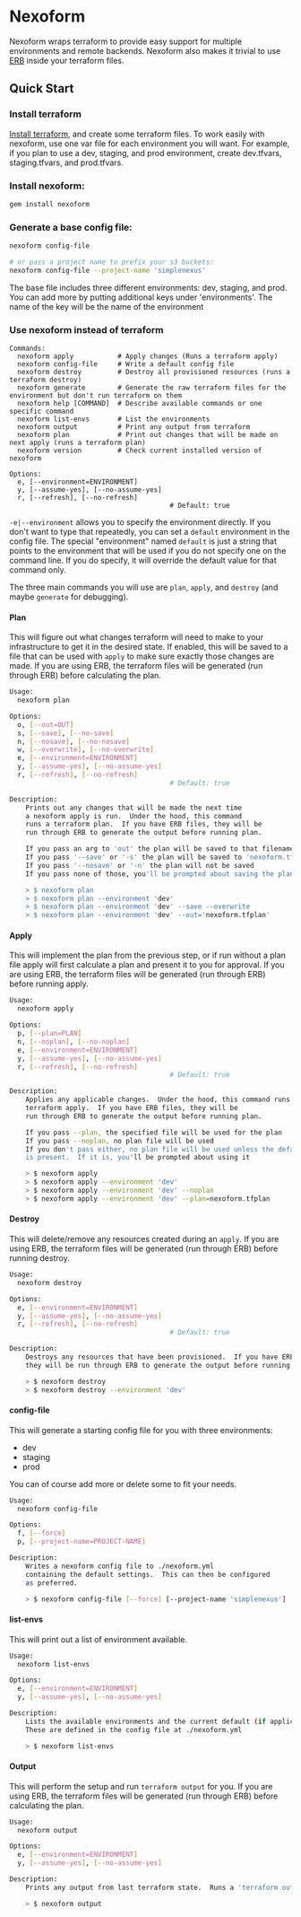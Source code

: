 # Nexoform

Nexoform wraps terraform to provide easy support for multiple environments and remote backends.
Nexoform also makes it trivial to use [ERB](https://www.stuartellis.name/articles/erb/)
inside your terraform files.

## Quick Start

### Install terraform

[Install terraform](https://www.terraform.io/intro/getting-started/install.html),
and create some terraform files.  To work easily with nexoform, use one var file for
each environment you will want.  For example, if you plan to use a dev, staging, and
prod environment, create dev.tfvars, staging.tfvars, and prod.tfvars.

### Install nexoform:

```bash
gem install nexoform
```

### Generate a base config file:

```bash
nexoform config-file

# or pass a project name to prefix your s3 buckets:
nexoform config-file --project-name 'simplenexus'
```

The base file includes three different environments:  dev, staging, and prod.
You can add more by putting additional keys under 'environments'.
The name of the key will be the name of the environment

### Use nexoform instead of terraform

```
Commands:
  nexoform apply           # Apply changes (Runs a terraform apply)
  nexoform config-file     # Write a default config file
  nexoform destroy         # Destroy all provisioned resources (runs a terraform destroy)
  nexoform generate        # Generate the raw terraform files for the environment but don't run terraform on them
  nexoform help [COMMAND]  # Describe available commands or one specific command
  nexoform list-envs       # List the environments
  nexoform output          # Print any output from terraform
  nexoform plan            # Print out changes that will be made on next apply (runs a terraform plan)
  nexoform version         # Check current installed version of nexoform

Options:
  e, [--environment=ENVIRONMENT]
  y, [--assume-yes], [--no-assume-yes]
  r, [--refresh], [--no-refresh]
                                        # Default: true
```

`-e|--environment` allows you to specify the environment directly.  If you don't
want to type that repeatedly, you can set a `default` environment in the config
file.  The special "environment" named `default` is just a string that points
to the environment that will be used if you do not specify one on the command
line.  If you do specify, it will override the default value for that command only.

The three main commands you will use are `plan`, `apply`, and `destroy`
(and maybe `generate` for debugging).

#### Plan

This will figure out what changes terraform will need to make to your infrastructure
to get it in the desired state.  If enabled, this will be saved to a file that can be
used with `apply` to make sure exactly those changes are made.  If you are using ERB,
the terraform files will be generated (run through ERB) before calculating the plan.

```bash
Usage:
  nexoform plan

Options:
  o, [--out=OUT]
  s, [--save], [--no-save]
  n, [--nosave], [--no-nosave]
  w, [--overwrite], [--no-overwrite]
  e, [--environment=ENVIRONMENT]
  y, [--assume-yes], [--no-assume-yes]
  r, [--refresh], [--no-refresh]
                                        # Default: true

Description:
    Prints out any changes that will be made the next time
    a nexoform apply is run.  Under the hood, this command
    runs a terraform plan.  If you have ERB files, they will be
    run through ERB to generate the output before running plan.

    If you pass an arg to 'out' the plan will be saved to that filename.
    If you pass '--save' or '-s' the plan will be saved to 'nexoform.tfplan'
    If you pass '--nosave' or '-n' the plan will not be saved
    If you pass none of those, you'll be prompted about saving the plan

    > $ nexoform plan
    > $ nexoform plan --environment 'dev'
    > $ nexoform plan --environment 'dev' --save --overwrite
    > $ nexoform plan --environment 'dev' --out='nexoform.tfplan'
```

#### Apply

This will implement the plan from the previous step, or if run without a plan file
apply will first calculate a plan and present it to you for approval.  If you are using ERB,
the terraform files will be generated (run through ERB) before running apply.

```bash
Usage:
  nexoform apply

Options:
  p, [--plan=PLAN]                      
  n, [--noplan], [--no-noplan]          
  e, [--environment=ENVIRONMENT]        
  y, [--assume-yes], [--no-assume-yes]  
  r, [--refresh], [--no-refresh]        
                                        # Default: true

Description:
    Applies any applicable changes.  Under the hood, this command runs a
    terraform apply.  If you have ERB files, they will be
    run through ERB to generate the output before running plan.

    If you pass --plan, the specified file will be used for the plan
    If you pass --noplan, no plan file will be used
    If you don't pass either, no plan file will be used unless the default
    is present.  If it is, you'll be prompted about using it

    > $ nexoform apply
    > $ nexoform apply --environment 'dev'
    > $ nexoform apply --environment 'dev' --noplan
    > $ nexoform apply --environment 'dev' --plan=nexoform.tfplan
```

#### Destroy

This will delete/remove any resources created during an `apply`.  If you are using ERB,
the terraform files will be generated (run through ERB) before running destroy.


```bash
Usage:
  nexoform destroy

Options:
  e, [--environment=ENVIRONMENT]
  y, [--assume-yes], [--no-assume-yes]
  r, [--refresh], [--no-refresh]
                                        # Default: true

Description:
    Destroys any resources that have been provisioned.  If you have ERB files,
    they will be run through ERB to generate the output before running destroy.

    > $ nexoform destroy
    > $ nexoform destroy --environment 'dev'
```

#### config-file

This will generate a starting config file for you with three environments:

* dev
* staging
* prod

You can of course add more or delete some to fit your needs.

```bash
Usage:
  nexoform config-file

Options:
  f, [--force]
  p, [--project-name=PROJECT-NAME]

Description:
    Writes a nexoform config file to ./nexoform.yml
    containing the default settings.  This can then be configured
    as preferred.

    > $ nexoform config-file [--force] [--project-name 'simplenexus']
```

#### list-envs

This will print out a list of environment available.

```bash
Usage:
  nexoform list-envs

Options:
  e, [--environment=ENVIRONMENT]
  y, [--assume-yes], [--no-assume-yes]

Description:
    Lists the available environments and the current default (if applicable).
    These are defined in the config file at ./nexoform.yml

    > $ nexoform list-envs
```

#### Output

This will perform the setup and run `terraform output` for you.  If you are using ERB,
the terraform files will be generated (run through ERB) before calculating the plan.

```bash
Usage:
  nexoform output

Options:
  e, [--environment=ENVIRONMENT]
  y, [--assume-yes], [--no-assume-yes]

Description:
    Prints any output from last terraform state.  Runs a 'terraform output'

    > $ nexoform output
```

